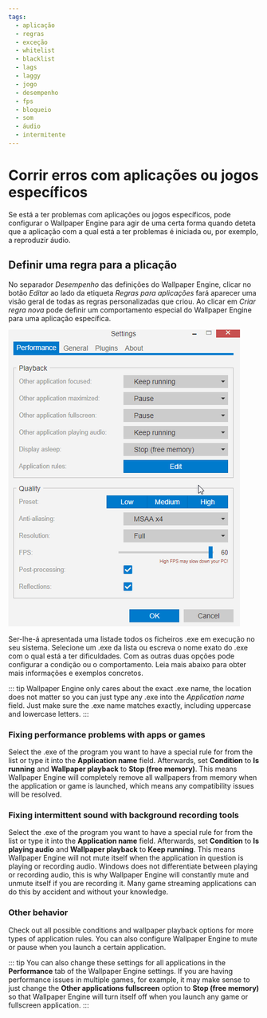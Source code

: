 ```yaml
---
tags:
  - aplicação
  - regras
  - exceção
  - whitelist
  - blacklist
  - lags
  - laggy
  - jogo
  - desempenho
  - fps
  - bloqueio
  - som
  - áudio
  - intermitente
---
```


# Corrir erros com aplicações ou jogos específicos

Se está a ter problemas com aplicações ou jogos específicos, pode configurar o Wallpaper Engine para agir de uma certa forma quando deteta que a aplicação com a qual está a ter problemas é iniciada ou, por exemplo, a reproduzir áudio.

## Definir uma regra para a plicação

No separador *Desempenho* das definições do Wallpaper Engine, clicar no botão *Editar* ao lado da etiqueta *Regras para aplicações* fará aparecer uma visão geral de todas as regras personalizadas que criou. Ao clicar em *Criar regra nova* pode definir um comportamento especial do Wallpaper Engine para uma aplicação específica.

![Application Rules Overview](./applicationrule.gif)

Ser-lhe-á apresentada uma listade todos os ficheiros .exe em execução no seu sistema. Selecione um .exe da lista ou escreva o nome exato do .exe com o qual está a ter dificuldades. Com as outras duas opções pode configurar a condição ou o comportamento. Leia mais abaixo para obter mais informações e exemplos concretos.

::: tip Wallpaper Engine only cares about the exact .exe name, the location does not matter so you can just type any .exe into the *Application name* field. Just make sure the .exe name matches exactly, including uppercase and lowercase letters. :::

### Fixing performance problems with apps or games

Select the .exe of the program you want to have a special rule for from the list or type it into the **Application name** field. Afterwards, set **Condition** to **Is running** and **Wallpaper playback** to **Stop (free memory)**. This means Wallpaper Engine will completely remove all wallpapers from memory when the application or game is launched, which means any compatibility issues will be resolved.

### Fixing intermittent sound with background recording tools

Select the .exe of the program you want to have a special rule for from the list or type it into the **Application name** field. Afterwards, set **Condition** to **Is playing audio** and **Wallpaper playback** to **Keep running**. This means Wallpaper Engine will not mute itself when the application in question is playing or recording audio. Windows does not differentiate between playing or recording audio, this is why Wallpaper Engine will constantly mute and unmute itself if you are recording it. Many game streaming applications can do this by accident and without your knowledge.

### Other behavior

Check out all possible conditions and wallpaper playback options for more types of application rules. You can also configure Wallpaper Engine to mute or pause when you launch a certain application.

::: tip You can also change these settings for all applications in the **Performance** tab of the Wallpaper Engine settings. If you are having performance issues in multiple games, for example, it may make sense to just change the **Other applications fullscreen** option to **Stop (free memory)** so that Wallpaper Engine will turn itself off when you launch any game or fullscreen application. :::